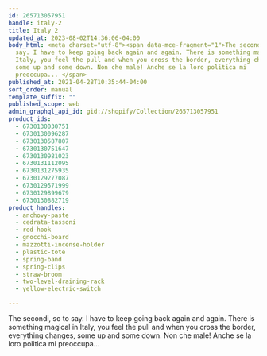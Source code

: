 ```yaml
---
id: 265713057951
handle: italy-2
title: Italy 2
updated_at: 2023-08-02T14:36:06-04:00
body_html: <meta charset="utf-8"><span data-mce-fragment="1">The secondi, so to
  say. I have to keep going back again and again. There is something magical in
  Italy, you feel the pull and when you cross the border, everything changes,
  some up and some down. Non che male! Anche se la loro politica mi
  preoccupa... </span>
published_at: 2021-04-28T10:35:44-04:00
sort_order: manual
template_suffix: ""
published_scope: web
admin_graphql_api_id: gid://shopify/Collection/265713057951
product_ids:
  - 6730130030751
  - 6730130096287
  - 6730130587807
  - 6730130751647
  - 6730130981023
  - 6730131112095
  - 6730131275935
  - 6730129277087
  - 6730129571999
  - 6730129899679
  - 6730130882719
product_handles:
  - anchovy-paste
  - cedrata-tassoni
  - red-hook
  - gnocchi-board
  - mazzotti-incense-holder
  - plastic-tote
  - spring-band
  - spring-clips
  - straw-broom
  - two-level-draining-rack
  - yellow-electric-switch

---
```


The secondi, so to say. I have to keep going back again and again. There is something magical in Italy, you feel the pull and when you cross the border, everything changes, some up and some down. Non che male! Anche se la loro politica mi preoccupa...